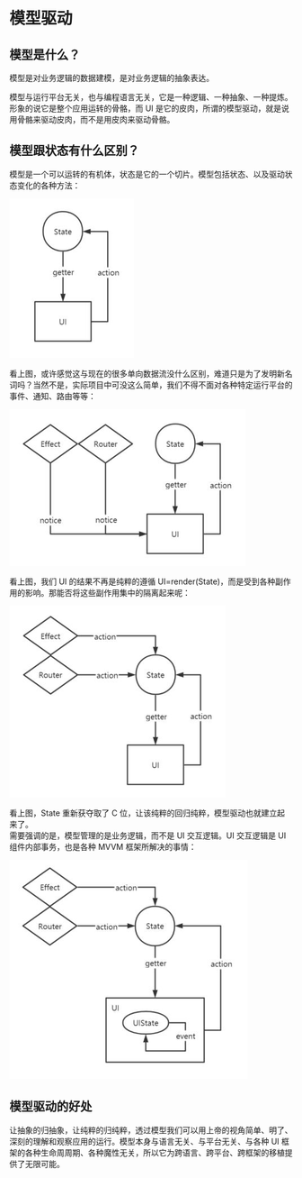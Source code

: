 # 模型驱动

## 模型是什么？

模型是对业务逻辑的数据建模，是对业务逻辑的抽象表达。

模型与运行平台无关，也与编程语言无关，它是一种逻辑、一种抽象、一种提炼。形象的说它是整个应用运转的骨骼，而 UI 是它的皮肉，所谓的模型驱动，就是说用骨骼来驱动皮肉，而不是用皮肉来驱动骨骼。

## 模型跟状态有什么区别？

模型是一个可以运转的有机体，状态是它的一个切片。模型包括状态、以及驱动状态变化的各种方法：

![模型驱动示意图1](1.png)

看上图，或许感觉这与现在的很多单向数据流没什么区别，难道只是为了发明新名词吗？当然不是，实际项目中可没这么简单，我们不得不面对各种特定运行平台的事件、通知、路由等等：

![模型驱动示意图2](2.png)

看上图，我们 UI 的结果不再是纯粹的遵循 UI=render(State)，而是受到各种副作用的影响。那能否将这些副作用集中的隔离起来呢：

![模型驱动示意图3](3.png)

看上图，State 重新获夺取了 C 位，让该纯粹的回归纯粹，模型驱动也就建立起来了。  
需要强调的是，模型管理的是业务逻辑，而不是 UI 交互逻辑。UI 交互逻辑是 UI 组件内部事务，也是各种 MVVM 框架所解决的事情：

![模型驱动示意图4](4.png)

## 模型驱动的好处

让抽象的归抽象，让纯粹的归纯粹，透过模型我们可以用上帝的视角简单、明了、深刻的理解和观察应用的运行。模型本身与语言无关、与平台无关、与各种 UI 框架的各种生命周周期、各种魔性无关，所以它为跨语言、跨平台、跨框架的移植提供了无限可能。
